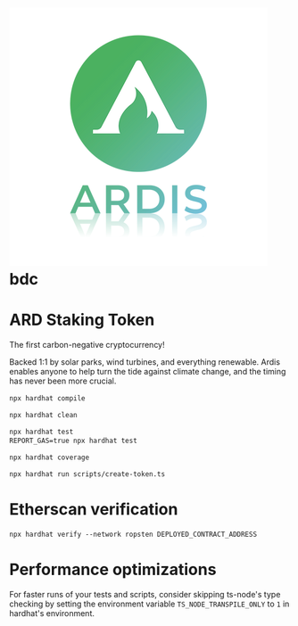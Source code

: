 # [![ard](/assets/ARD.png)](https://github.com/Ardis-Fintech/ARD-contracts) bdc

# ARD Staking Token
The first carbon-negative cryptocurrency!

Backed 1:1 by solar parks, wind turbines, and everything renewable. Ardis enables anyone to help turn the tide against climate change, and the timing has never been more crucial.

```compile the contracts
npx hardhat compile
```

```clean
npx hardhat clean
```

```test
npx hardhat test
REPORT_GAS=true npx hardhat test
```

```coverage
npx hardhat coverage
```

```deploy
npx hardhat run scripts/create-token.ts
```


# Etherscan verification

```shell
npx hardhat verify --network ropsten DEPLOYED_CONTRACT_ADDRESS
```

# Performance optimizations

For faster runs of your tests and scripts, consider skipping ts-node's type checking by setting the environment variable `TS_NODE_TRANSPILE_ONLY` to `1` in hardhat's environment.
